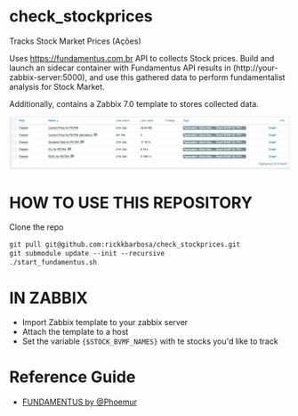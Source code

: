 # check_stockprices
Tracks Stock Market Prices (Ações) 

Uses https://fundamentus.com.br API to collects Stock prices. 
Build and launch an sidecar container with Fundamentus API  results in (http://your-zabbix-server:5000), and use this gathered data to perform fundamentalist analysis for Stock Market.

Additionally, contains a Zabbix 7.0 template to stores collected data.


![Example Image](shot.png)

HOW TO USE THIS REPOSITORY
==========================

Clone the repo
```
git pull git@github.com:rickkbarbosa/check_stockprices.git
git submodule update --init --recursive
./start_fundamentus.sh

```


IN ZABBIX
=========

- Import Zabbix template to your zabbix server
- Attach the template to a host
- Set the variable `{$STOCK_BVMF_NAMES}` with te stocks you'd like to track


Reference Guide
===============

* [FUNDAMENTUS by @Phoemur](https://github.com/phoemur/fundamentus)